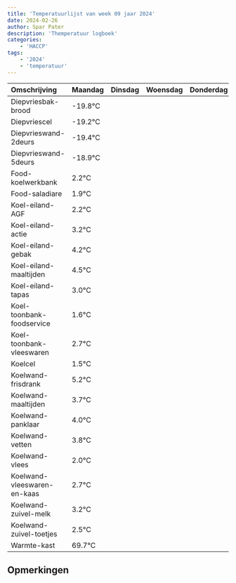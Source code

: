 ```yaml
---
title: 'Temperatuurlijst van week 09 jaar 2024'
date: 2024-02-26
author: Spar Pater
description: 'Themperatuur logboek'
categories:
    - 'HACCP'
tags:
    - '2024'
    - 'temperatuur'
---
```

|Omschrijving|Maandag|Dinsdag|Woensdag|Donderdag|Vrijdag|Zaterdag|Zondag|
|:---|:---|:---|:---|:---|:---|:---|:---|
|Diepvriesbak-brood|-19.8°C| | | | | | |
|Diepvriescel|-19.2°C| | | | | | |
|Diepvrieswand-2deurs|-19.4°C| | | | | | |
|Diepvrieswand-5deurs|-18.9°C| | | | | | |
|Food-koelwerkbank|2.2°C| | | | | | |
|Food-saladiare|1.9°C| | | | | | |
|Koel-eiland-AGF|2.2°C| | | | | | |
|Koel-eiland-actie|3.2°C| | | | | | |
|Koel-eiland-gebak|4.2°C| | | | | | |
|Koel-eiland-maaltijden|4.5°C| | | | | | |
|Koel-eiland-tapas|3.0°C| | | | | | |
|Koel-toonbank-foodservice|1.6°C| | | | | | |
|Koel-toonbank-vleeswaren|2.7°C| | | | | | |
|Koelcel|1.5°C| | | | | | |
|Koelwand-frisdrank|5.2°C| | | | | | |
|Koelwand-maaltijden|3.7°C| | | | | | |
|Koelwand-panklaar|4.0°C| | | | | | |
|Koelwand-vetten|3.8°C| | | | | | |
|Koelwand-vlees|2.0°C| | | | | | |
|Koelwand-vleeswaren-en-kaas|2.7°C| | | | | | |
|Koelwand-zuivel-melk|3.2°C| | | | | | |
|Koelwand-zuivel-toetjes|2.5°C| | | | | | |
|Warmte-kast|69.7°C| | | | | | |

## Opmerkingen


